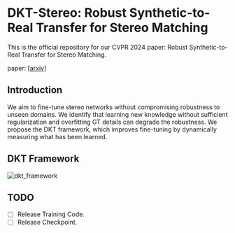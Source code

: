 # DKT-Stereo: Robust Synthetic-to-Real Transfer for Stereo Matching
This is the official repository for our CVPR 2024 paper: Robust Synthetic-to-Real Transfer for Stereo Matching.

paper: [[arxiv](https://arxiv.org/pdf/2403.07705)]

## Introduction
We aim to fine-tune stereo networks without compromising robustness to unseen domains. We identify that learning new knowledge without sufficient regularization and overfitting GT details can degrade the robustness. We propose the DKT framework, which improves fine-tuning by dynamically measuring what has been learned.

## DKT Framework
![dkt_framework](https://github.com/jiaw-z/DKT-Stereo/assets/66359549/bcdf502a-678c-48b1-a36f-4437103fb648)


## TODO
- [ ] Release Training Code.
- [ ] Release Checkpoint.
